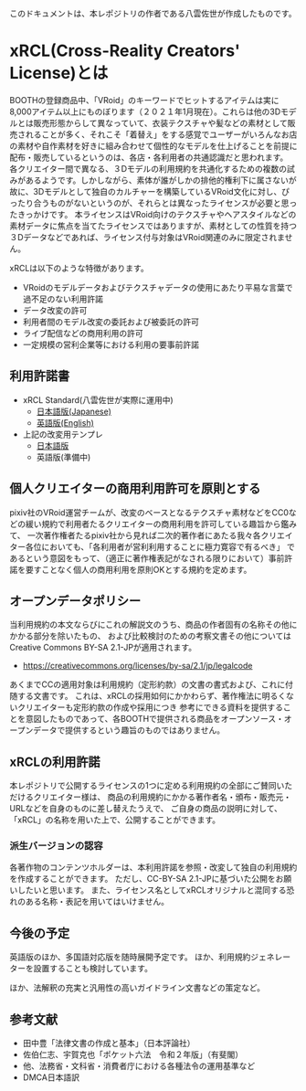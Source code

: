 このドキュメントは、本レポジトリの作者である八雲佐世が作成したものです。

# xRCL(Cross-Reality Creators' License)とは

BOOTHの登録商品中、「VRoid」のキーワードでヒットするアイテムは実に8,000アイテム以上にものぼります（２０２１年1月現在）。これらは他の3Dモデルとは販売形態からして異なっていて、衣装テクスチャや髪などの素材として販売されることが多く、それこそ「着替え」をする感覚でユーザーがいろんなお店の素材や自作素材を好きに組み合わせて個性的なモデルを仕上げることを前提に配布・販売しているというのは、各店・各利用者の共通認識だと思われます。
各クリエイター間で異なる、３Dモデルの利用規約を共通化するための複数の試みがあるようです。しかしながら、素体が誰がしかの排他的権利下に属さないが故に、3Dモデルとして独自のカルチャーを構築しているVRoid文化に対し、ぴったり合うものがないというのが、それらとは異なったライセンスが必要と思ったきっかけです。
本ライセンスはVRoid向けのテクスチャやヘアスタイルなどの素材データに焦点を当てたライセンスではありますが、素材としての性質を持つ３Dデータなどであれば、ライセンス付与対象はVRoid関連のみに限定されません。

xRCLは以下のような特徴があります。

- VRoidのモデルデータおよびテクスチャデータの使用にあたり平易な言葉で過不足のない利用許諾
- データ改変の許可
 - 利用者間のモデル改変の委託および被委託の許可
- ライブ配信などの商用利用の許可
- 一定規模の営利企業等における利用の要事前許諾

## 利用許諾書
- xRCL Standard(八雲佐世が実際に運用中)
  - [日本語版(Japanese)](./standard-ja.md) 
  - [英語版(English)](./standard-en.md) 
- 上記の改変用テンプレ
  - [日本語版](./xrcl_template_ja.md) 
  - 英語版(準備中)

## 個人クリエイターの商用利用許可を原則とする
pixiv社のVRoid運営チームが、改変のベースとなるテクスチャ素材などをCC0などの緩い規約で利用者たるクリエイターの商用利用を許可している趣旨から鑑みて、
一次著作権者たるpixiv社から見れば二次的著作者にあたる我々各クリエイター各位においても、「各利用者が営利利用することに極力寛容で有るべき」
であるという意図をもって、（適正に著作権表記がなされる限りにおいて）事前許諾を要すことなく個人の商用利用を原則OKとする規約を定めます。

## オープンデータポリシー
当利用規約の本文ならびにこれの解説文のうち、商品の作者固有の名称その他にかかる部分を除いたもの、
および比較検討のための考察文書その他についてはCreative Commons BY-SA 2.1-JPが適用されます。
- https://creativecommons.org/licenses/by-sa/2.1/jp/legalcode

あくまでCCの適用対象は利用規約（定形約款）の文書の書式および、これに付随する文書です。
これは、xRCLの採用如何にかかわらず、著作権法に明るくないクリエイターも定形約款の作成や採用につき
参考にできる資料を提供することを意図したものであって、各BOOTHで提供される商品をオープンソース・オープンデータで提供するという趣旨のものではありません。

## xRCLの利用許諾

本レポジトリで公開するライセンスの1つに定める利用規約の全部にご賛同いただけるクリエイター様は、
商品の利用規約にかかる著作者名・頒布・販売元・URLなどを自身のものに差し替えたうえで、
ご自身の商品の説明に対して、「xRCL」の名称を用いた上で、公開することができます。


### 派生バージョンの認容
各著作物のコンテンツホルダーは、本利用許諾を参照・改変して独自の利用規約を作成することができます。
ただし、CC-BY-SA 2.1-JPに基づいた公開をお願いしたいと思います。
また、ライセンス名としてxRCLオリジナルと混同する恐れのある名称・表記を用いてはいけません。

## 今後の予定
英語版のほか、多国語対応版を随時展開予定です。
ほか、利用規約ジェネレーターを設置することも検討しています。

ほか、法解釈の充実と汎用性の高いガイドライン文書などの策定など。

## 参考文献
- 田中豊「法律文書の作成と基本」（日本評論社）
- 佐伯仁志、宇賀克也「ポケット六法　令和２年版」（有斐閣）
- 他、法務省・文科省・消費者庁における各種法令の運用基準など
- DMCA日本語訳

